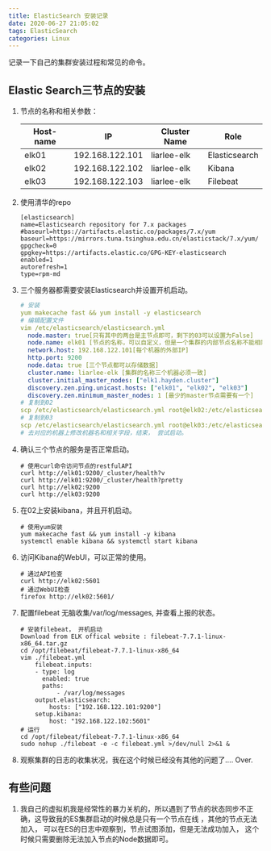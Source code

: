 ```yaml
---
title: ElasticSearch 安装记录
date: 2020-06-27 21:05:02
tags: ElasticSearch
categories: Linux
---
```


记录一下自己的集群安装过程和常见的命令。

## Elastic Search三节点的安装

1. 节点的名称和相关参数：

    | Host-name | IP              | Cluster Name | Role          |
    | --------- | --------------- | ------------ | ------------- |
    | elk01     | 192.168.122.101 | liarlee-elk  | Elasticsearch |
    | elk02     | 192.168.122.102 | liarlee-elk  | Kibana        |
    | elk03     | 192.168.122.103 | liarlee-elk  | Filebeat      |

1. 使用清华的repo
    ```
    [elasticsearch]
    name=Elasticsearch repository for 7.x packages
    #baseurl=https://artifacts.elastic.co/packages/7.x/yum
    baseurl=https://mirrors.tuna.tsinghua.edu.cn/elasticstack/7.x/yum/
    gpgcheck=0
    gpgkey=https://artifacts.elastic.co/GPG-KEY-elasticsearch
    enabled=1
    autorefresh=1
    type=rpm-md
    ```

3. 三个服务器都需要安装Elasticsearch并设置开机启动。

    ```yaml
    # 安装
    yum makecache fast && yum install -y elasticsearch 
    # 编辑配置文件
    vim /etc/elasticsearch/elasticsearch.yml
      node.master: true[只有其中的两台是主节点即可，剩下的03可以设置为False]
      node.name: elk01 [节点的名称，可以自定义，但是一个集群的内部节点名称不能相同]
      network.host: 192.168.122.101[每个机器的外部IP]
      http.port: 9200
      node.data: true [三个节点都可以存储数据]
      cluster.name: liarlee-elk [集群的名称三个机器必须一致]
      cluster.initial_master_nodes: ["elk1.hayden.cluster"]
      discovery.zen.ping.unicast.hosts: ["elk01", "elk02", "elk03"]
      discovery.zen.minimum_master_nodes: 1 [最少的master节点需要有一个]
    # 复制到02
    scp /etc/elasticsearch/elasticsearch.yml root@elk02:/etc/elasticsearch/elasticsearch.yml
    # 复制到03
    scp /etc/elasticsearch/elasticsearch.yml root@elk03:/etc/elasticsearch/elasticsearch.yml
    # 去对应的机器上修改机器名和相关字段，结束， 尝试启动。 
    ```

4. 确认三个节点的服务是否正常启动。

    ```shell
    # 使用curl命令访问节点的restfulAPI
    curl http://elk01:9200/_cluster/health?v
    curl http://elk01:9200/_cluster/health?pretty
    curl http://elk02:9200
    curl http://elk03:9200
    ```

5. 在02上安装kibana，并且开机启动。

    ```shell
    # 使用yum安装
    yum makecache fast && yum install -y kibana 
    systemctl enable kibana && systemctl start kibana
    ```

6. 访问Kibana的WebUI，可以正常的使用。

    ```shell
    # 通过API检查
    curl http://elk02:5601
    # 通过WebUI检查
    firefox http://elk02:5601/
    ```

7. 配置filebeat 无脑收集/var/log/messages, 并查看上报的状态。

    ```shell
    # 安装filebeat， 开机启动
    Download from ELK offical website : filebeat-7.7.1-linux-x86_64.tar.gz
    cd /opt/filebeat/filebeat-7.7.1-linux-x86_64
    vim ./filebeat.yml
    	filebeat.inputs:
    	- type: log
    	  enabled: true
    	  paths:
              - /var/log/messages
    	output.elasticsearch:
      		hosts: ["192.168.122.101:9200"]
    	setup.kibana:
      		host: "192.168.122.102:5601"
    # 运行
    cd /opt/filebeat/filebeat-7.7.1-linux-x86_64
    sudo nohup ./filebeat -e -c filebeat.yml >/dev/null 2>&1 &
    ```

8. 观察集群的日志的收集状况，我在这个时候已经没有其他的问题了.... Over.

## 有些问题

1. 我自己的虚拟机我是经常性的暴力关机的，所以遇到了节点的状态同步不正确，这导致我的ES集群启动的时候总是只有一个节点在线 ，其他的节点无法加入， 可以在ES的日志中观察到，节点试图添加，但是无法成功加入， 这个时候只需要删除无法加入节点的Node数据即可。

